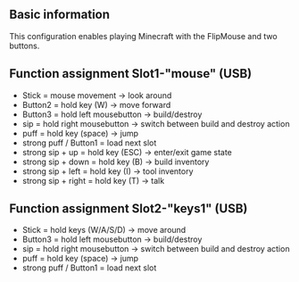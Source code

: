 ## Basic information
This configuration enables playing Minecraft with the FlipMouse and two buttons.

## Function assignment Slot1-"mouse" (USB)
- Stick = mouse movement -> look around
- Button2 = hold key (W) -> move forward
- Button3 = hold left mousebutton -> build/destroy
- sip = hold right mousebutton -> switch between build and destroy action
- puff = hold key (space) ->  jump
- strong puff / Button1 = load next slot  
- strong sip + up = hold key (ESC) -> enter/exit game state
- strong sip + down = hold key (B) -> build inventory
- strong sip + left = hold key (I) -> tool inventory
- strong sip + right = hold key (T) -> talk


## Function assignment Slot2-"keys1" (USB)
- Stick = hold keys (W/A/S/D) -> move around
- Button3 = hold left mousebutton -> build/destroy
- sip = hold right mousebutton -> switch between build and destroy action
- puff = hold key (space) ->  jump
- strong puff / Button1 = load next slot  

